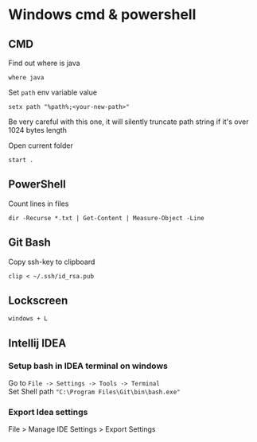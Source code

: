 # Windows cmd & powershell

## CMD
Find out where is java
```
where java
```

Set `path` env variable value
```
setx path "%path%;<your-new-path>"
```
Be very careful with this one, it will silently truncate path string if it's over 1024 bytes length

Open current folder
```
start .
```

## PowerShell
Count lines in files
```
dir -Recurse *.txt | Get-Content | Measure-Object -Line
```

## Git Bash
Copy ssh-key to clipboard
```
clip < ~/.ssh/id_rsa.pub
```

## Lockscreen
```
windows + L
```

## Intellij IDEA

### Setup bash in IDEA terminal on windows
Go to `File -> Settings -> Tools -> Terminal`  
Set Shell path `"C:\Program Files\Git\bin\bash.exe"`

### Export Idea settings
File > Manage IDE Settings > Export Settings
